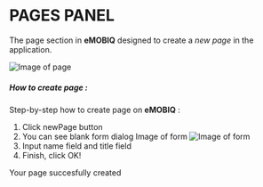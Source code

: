 # PAGES PANEL

The page section in **eMOBIQ** designed to create a *new page* in the application.

![Image of page](https://cloud.githubusercontent.com/assets/6021699/9350015/f487508a-4676-11e5-9293-4fb3a48453a7.png)

##### How to create page :

Step-by-step how to create page on **eMOBIQ** :

1. Click newPage button
2. You can see blank form dialog Image of form
![Image of form](https://cloud.githubusercontent.com/assets/6021699/9350059/4416e5ac-4677-11e5-8c32-cfec1c425f40.png)
3. Input name field and title field
4. Finish, click OK!

Your page succesfully created
